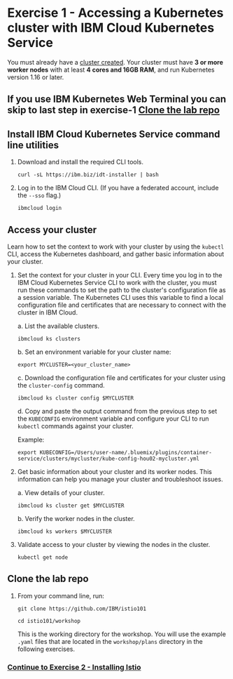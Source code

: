 # Exercise 1 - Accessing a Kubernetes cluster with IBM Cloud Kubernetes Service

You must already have a [cluster created](https://cloud.ibm.com/docs/containers?topic=containers-clusters#clusters_standard). Your cluster must have **3 or more worker nodes** with at least **4 cores and 16GB RAM**, and run Kubernetes version 1.16 or later.

## If you use IBM Kubernetes Web Terminal you can skip to last step in exercise-1 [Clone the lab repo](https://github.com/jaffaszt/istio101/blob/master/workshop/exercise-1/README.md#clone-the-lab-repo)



## Install IBM Cloud Kubernetes Service command line utilities

1.  Download and install the required CLI tools.

    ```shell
    curl -sL https://ibm.biz/idt-installer | bash
    ```

2.  Log in to the IBM Cloud CLI. (If you have a federated account, include the `--sso` flag.)

    ```shell
    ibmcloud login
    ```

## Access your cluster
Learn how to set the context to work with your cluster by using the `kubectl` CLI, access the Kubernetes dashboard, and gather basic information about your cluster.

1.  Set the context for your cluster in your CLI. Every time you log in to the IBM Cloud Kubernetes Service CLI to work with the cluster, you must run these commands to set the path to the cluster's configuration file as a session variable. The Kubernetes CLI uses this variable to find a local configuration file and certificates that are necessary to connect with the cluster in IBM Cloud.

    a. List the available clusters.

    ```shell
    ibmcloud ks clusters
    ```

    b. Set an environment variable for your cluster name:

    ```shell
    export MYCLUSTER=<your_cluster_name>
    ```

    c. Download the configuration file and certificates for your cluster using the `cluster-config` command.

    ```shell
    ibmcloud ks cluster config $MYCLUSTER
    ```

    d. Copy and paste the output command from the previous step to set the `KUBECONFIG` environment variable and configure your CLI to run `kubectl` commands against your cluster.

    Example:
    ```shell
    export KUBECONFIG=/Users/user-name/.bluemix/plugins/container-service/clusters/mycluster/kube-config-hou02-mycluster.yml
    ```

2.  Get basic information about your cluster and its worker nodes. This information can help you manage your cluster and troubleshoot issues.

    a.  View details of your cluster.

    ```shell
    ibmcloud ks cluster get $MYCLUSTER
    ```

    b.  Verify the worker nodes in the cluster.

    ```shell
    ibmcloud ks workers $MYCLUSTER
    ```

3.  Validate access to your cluster by viewing the nodes in the cluster.

    ```shell
    kubectl get node
    ```

## Clone the lab repo

1. From your command line, run:

    ```shell
    git clone https://github.com/IBM/istio101

    cd istio101/workshop
    ```

    This is the working directory for the workshop. You will use the example `.yaml` files that are located in the `workshop/plans` directory in the following exercises.

### [Continue to Exercise 2 - Installing Istio](../exercise-2/README.md)
